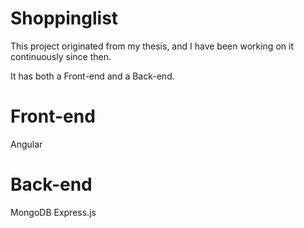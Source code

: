 # Shoppinglist

This project originated from my thesis, and I have been working on it continuously since then.

It has both a Front-end and a Back-end.

# Front-end

Angular

# Back-end

MongoDB
Express.js
